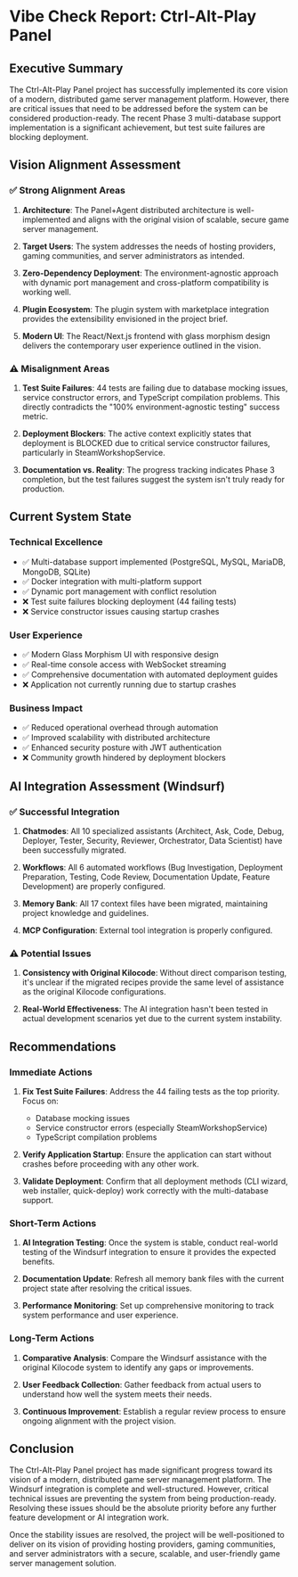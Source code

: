 # Vibe Check Report: Ctrl-Alt-Play Panel

## Executive Summary

The Ctrl-Alt-Play Panel project has successfully implemented its core vision of a modern, distributed game server management platform. However, there are critical issues that need to be addressed before the system can be considered production-ready. The recent Phase 3 multi-database support implementation is a significant achievement, but test suite failures are blocking deployment.

## Vision Alignment Assessment

### ✅ Strong Alignment Areas

1. **Architecture**: The Panel+Agent distributed architecture is well-implemented and aligns with the original vision of scalable, secure game server management.

2. **Target Users**: The system addresses the needs of hosting providers, gaming communities, and server administrators as intended.

3. **Zero-Dependency Deployment**: The environment-agnostic approach with dynamic port management and cross-platform compatibility is working well.

4. **Plugin Ecosystem**: The plugin system with marketplace integration provides the extensibility envisioned in the project brief.

5. **Modern UI**: The React/Next.js frontend with glass morphism design delivers the contemporary user experience outlined in the vision.

### ⚠️ Misalignment Areas

1. **Test Suite Failures**: 44 tests are failing due to database mocking issues, service constructor errors, and TypeScript compilation problems. This directly contradicts the "100% environment-agnostic testing" success metric.

2. **Deployment Blockers**: The active context explicitly states that deployment is BLOCKED due to critical service constructor failures, particularly in SteamWorkshopService.

3. **Documentation vs. Reality**: The progress tracking indicates Phase 3 completion, but the test failures suggest the system isn't truly ready for production.

## Current System State

### Technical Excellence
- ✅ Multi-database support implemented (PostgreSQL, MySQL, MariaDB, MongoDB, SQLite)
- ✅ Docker integration with multi-platform support
- ✅ Dynamic port management with conflict resolution
- ❌ Test suite failures blocking deployment (44 failing tests)
- ❌ Service constructor issues causing startup crashes

### User Experience
- ✅ Modern Glass Morphism UI with responsive design
- ✅ Real-time console access with WebSocket streaming
- ✅ Comprehensive documentation with automated deployment guides
- ❌ Application not currently running due to startup crashes

### Business Impact
- ✅ Reduced operational overhead through automation
- ✅ Improved scalability with distributed architecture
- ✅ Enhanced security posture with JWT authentication
- ❌ Community growth hindered by deployment blockers

## AI Integration Assessment (Windsurf)

### ✅ Successful Integration

1. **Chatmodes**: All 10 specialized assistants (Architect, Ask, Code, Debug, Deployer, Tester, Security, Reviewer, Orchestrator, Data Scientist) have been successfully migrated.

2. **Workflows**: All 6 automated workflows (Bug Investigation, Deployment Preparation, Testing, Code Review, Documentation Update, Feature Development) are properly configured.

3. **Memory Bank**: All 17 context files have been migrated, maintaining project knowledge and guidelines.

4. **MCP Configuration**: External tool integration is properly configured.

### ⚠️ Potential Issues

1. **Consistency with Original Kilocode**: Without direct comparison testing, it's unclear if the migrated recipes provide the same level of assistance as the original Kilocode configurations.

2. **Real-World Effectiveness**: The AI integration hasn't been tested in actual development scenarios yet due to the current system instability.

## Recommendations

### Immediate Actions

1. **Fix Test Suite Failures**: Address the 44 failing tests as the top priority. Focus on:
   - Database mocking issues
   - Service constructor errors (especially SteamWorkshopService)
   - TypeScript compilation problems

2. **Verify Application Startup**: Ensure the application can start without crashes before proceeding with any other work.

3. **Validate Deployment**: Confirm that all deployment methods (CLI wizard, web installer, quick-deploy) work correctly with the multi-database support.

### Short-Term Actions

1. **AI Integration Testing**: Once the system is stable, conduct real-world testing of the Windsurf integration to ensure it provides the expected benefits.

2. **Documentation Update**: Refresh all memory bank files with the current project state after resolving the critical issues.

3. **Performance Monitoring**: Set up comprehensive monitoring to track system performance and user experience.

### Long-Term Actions

1. **Comparative Analysis**: Compare the Windsurf assistance with the original Kilocode system to identify any gaps or improvements.

2. **User Feedback Collection**: Gather feedback from actual users to understand how well the system meets their needs.

3. **Continuous Improvement**: Establish a regular review process to ensure ongoing alignment with the project vision.

## Conclusion

The Ctrl-Alt-Play Panel project has made significant progress toward its vision of a modern, distributed game server management platform. The Windsurf integration is complete and well-structured. However, critical technical issues are preventing the system from being production-ready. Resolving these issues should be the absolute priority before any further feature development or AI integration work.

Once the stability issues are resolved, the project will be well-positioned to deliver on its vision of providing hosting providers, gaming communities, and server administrators with a secure, scalable, and user-friendly game server management solution.
